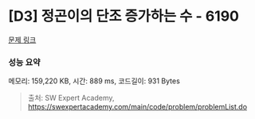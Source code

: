 # [D3] 정곤이의 단조 증가하는 수 - 6190 

[문제 링크](https://swexpertacademy.com/main/code/problem/problemDetail.do?contestProbId=AWcPjEuKAFgDFAU4) 

### 성능 요약

메모리: 159,220 KB, 시간: 889 ms, 코드길이: 931 Bytes



> 출처: SW Expert Academy, https://swexpertacademy.com/main/code/problem/problemList.do